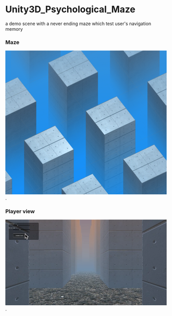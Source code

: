 # Unity3D_Psychological_Maze
a demo scene with a never ending maze which test user's navigation memory
### Maze
![img](https://github.com/doremi31618/Unity3D_Psychological_Experiment_NeverEndingMaze/blob/master/pic/Building.png).
### Player view
![img](https://github.com/doremi31618/Unity3D_Psychological_Experiment_NeverEndingMaze/blob/master/pic/Maze.png). 
